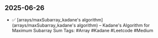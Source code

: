 ## 2025-06-26

- ✅ [arrays/maxSubarray_kadane's algorithm](arrays/maxSubarray_kadane's algorithm) – Kadane's Algorithm for Maximum Subarray Sum
Tags: #Array #Kadane #Leetcode #Medium  